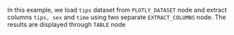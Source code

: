 In this example, we load `tips` dataset from `PLOTLY_DATASET` node and extract columns `tips, sex` and `time` using two separate `EXTRACT_COLUMNS` node. The results are displayed through `TABLE` node